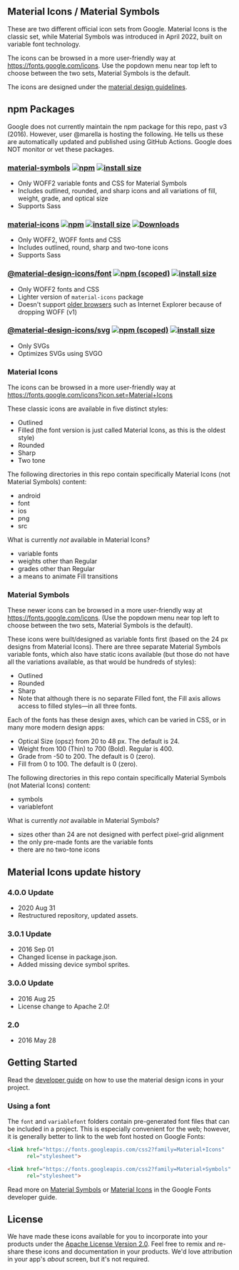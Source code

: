 ## Material Icons / Material Symbols

These are two different official icon sets from Google. Material Icons is the classic set, while Material Symbols was introduced in April 2022, built on variable font technology.

The icons can be browsed in a more user-friendly way at https://fonts.google.com/icons. Use the popdown menu near top left to choose between the two sets, Material Symbols is the default.

The icons are designed under the [material design guidelines](https://material.io/guidelines/).

## npm Packages

Google does not currently maintain the npm package for this repo, past v3 (2016). However, user @marella is hosting the following. He tells us these are automatically updated and published using GitHub Actions. Google does NOT monitor or vet these packages.

### [material-symbols](https://github.com/marella/material-symbols/tree/main/material-symbols#readme) [![npm](https://img.shields.io/npm/v/material-symbols)](https://www.npmjs.com/package/material-symbols) [![install size](https://packagephobia.com/badge?p=material-symbols)](https://packagephobia.com/result?p=material-symbols)

- Only WOFF2 variable fonts and CSS for Material Symbols
- Includes outlined, rounded, and sharp icons and all variations of fill, weight, grade, and optical size
- Supports Sass

### [material-icons](https://github.com/marella/material-icons#readme) [![npm](https://img.shields.io/npm/v/material-icons)](https://www.npmjs.com/package/material-icons) [![install size](https://packagephobia.com/badge?p=material-icons)](https://packagephobia.com/result?p=material-icons) [![Downloads](https://img.shields.io/npm/dm/material-icons)](https://www.npmjs.com/package/material-icons)

- Only WOFF2, WOFF fonts and CSS
- Includes outlined, round, sharp and two-tone icons
- Supports Sass

### [@material-design-icons/font](https://github.com/marella/material-design-icons/tree/main/font#readme) [![npm (scoped)](https://img.shields.io/npm/v/@material-design-icons/font)](https://www.npmjs.com/package/@material-design-icons/font) [![install size](https://packagephobia.com/badge?p=@material-design-icons/font)](https://packagephobia.com/result?p=@material-design-icons/font)

- Only WOFF2 fonts and CSS
- Lighter version of `material-icons` package
- Doesn't support [older browsers](https://caniuse.com/woff2) such as Internet Explorer because of dropping WOFF (v1)

### [@material-design-icons/svg](https://github.com/marella/material-design-icons/tree/main/svg#readme) [![npm (scoped)](https://img.shields.io/npm/v/@material-design-icons/svg)](https://www.npmjs.com/package/@material-design-icons/svg) [![install size](https://packagephobia.com/badge?p=@material-design-icons/svg)](https://packagephobia.com/result?p=@material-design-icons/svg)

- Only SVGs
- Optimizes SVGs using SVGO

### Material Icons

The icons can be browsed in a more user-friendly way at https://fonts.google.com/icons?icon.set=Material+Icons

These classic icons are available in five distinct styles:
- Outlined
- Filled (the font version is just called Material Icons, as this is the oldest style)
- Rounded
- Sharp
- Two tone

The following directories in this repo contain specifically Material Icons (not Material Symbols) content:
- android
- font
- ios
- png
- src

What is currently _not_ available in Material Icons?
- variable fonts
- weights other than Regular
- grades other than Regular
- a means to animate Fill transitions

### Material Symbols

These newer icons can be browsed in a more user-friendly way at https://fonts.google.com/icons. (Use the popdown menu near top left to choose between the two sets, Material Symbols is the default).

These icons were built/designed as variable fonts first (based on the 24 px designs from Material Icons). There are three separate Material Symbols variable fonts, which also have static icons available (but those do not have all the variations available, as that would be hundreds of styles):
- Outlined
- Rounded
- Sharp
- Note that although there is no separate Filled font, the Fill axis allows access to filled styles—in all three fonts.

Each of the fonts has these design axes, which can be varied in CSS, or in many more modern design apps:
- Optical Size (opsz) from 20 to 48 px. The default is 24.
- Weight from 100 (Thin) to 700 (Bold). Regular is 400.
- Grade from -50 to 200. The default is 0 (zero).
- Fill from 0 to 100. The default is 0 (zero).

The following directories in this repo contain specifically Material Symbols (not Material Icons) content:
- symbols
- variablefont

What is currently _not_ available in Material Symbols?
- sizes other than 24 are not designed with perfect pixel-grid alignment
- the only pre-made fonts are the variable fonts
- there are no two-tone icons

## Material Icons update history

### 4.0.0 Update
* 2020 Aug 31
* Restructured repository, updated assets.

### 3.0.1 Update
* 2016 Sep 01
* Changed license in package.json.
* Added missing device symbol sprites.

### 3.0.0 Update
* 2016 Aug 25
* License change to Apache 2.0!

### 2.0
* 2016 May 28

## Getting Started

Read the [developer guide](https://developers.google.com/fonts/docs/material_icons) on how to use the material design icons in your project.

### Using a font

The `font` and `variablefont` folders contain pre-generated font files that can be included in a project. This is especially convenient for the web; however, it is generally better to link to the web font hosted on Google Fonts:

```html
<link href="https://fonts.googleapis.com/css2?family=Material+Icons"
      rel="stylesheet">
```

```html
<link href="https://fonts.googleapis.com/css2?family=Material+Symbols"
      rel="stylesheet">
```
Read more on [Material Symbols](https://developers.google.com/fonts/docs/material_symbols/) or [Material Icons](https://developers.google.com/fonts/docs/material_icons/) in the Google Fonts developer guide.


## License

We have made these icons available for you to incorporate into your products under the [Apache License Version 2.0](https://www.apache.org/licenses/LICENSE-2.0.txt). Feel free to remix and re-share these icons and documentation in your products.
We'd love attribution in your app's *about* screen, but it's not required.
